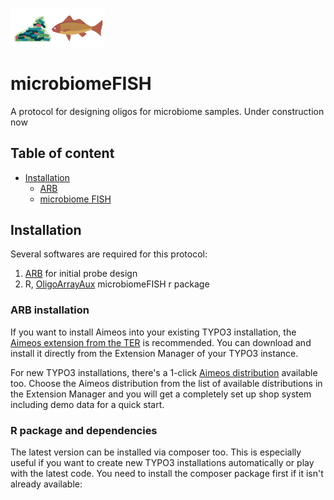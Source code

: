 <p align="left"><img width=30%% src="https://github.com/BokaiZhu/microbiomeFISH/blob/master/media/microbiome_fish.png"></p>

# microbiomeFISH
A protocol for designing oligos for microbiome samples. Under construction now

## Table of content

- [Installation](#installation)
    - [ARB](#ARB-installation)
    - [microbiome FISH](#R-package-and-dependencies)


## Installation

Several softwares are required for this protocol:
1. [ARB](http://www.arb-home.de/downloads.html) for initial probe design
2. R, [OligoArrayAux](http://unafold.rna.albany.edu/?q=DINAMelt/OligoArrayAux) microbiomeFISH r package

### ARB installation

If you want to install Aimeos into your existing TYPO3 installation, the [Aimeos extension from the TER](https://typo3.org/extensions/repository/view/aimeos) is recommended. You can download and install it directly from the Extension Manager of your TYPO3 instance.

For new TYPO3 installations, there's a 1-click [Aimeos distribution](https://typo3.org/extensions/repository/view/aimeos_dist) available too. Choose the Aimeos distribution from the list of available distributions in the Extension Manager and you will get a completely set up shop system including demo data for a quick start.

### R package and dependencies

The latest version can be installed via composer too. This is especially useful if you want to create new TYPO3 installations automatically or play with the latest code. You need to install the composer package first if it isn't already available:
